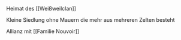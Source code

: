 Heimat des [[Weißweilclan]]

Kleine Siedlung ohne Mauern die mehr aus mehreren Zelten besteht

Allianz mit [[Familie Nouvoir]]